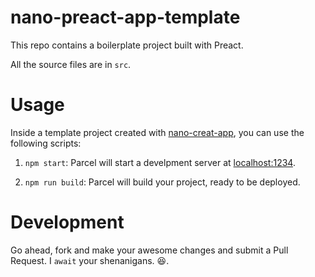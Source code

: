 # nano-preact-app-template

This repo contains a boilerplate project built with Preact.

All the source files are in `src`.

# Usage

Inside a template project created with [nano-creat-app](), you can use the following scripts:

1. `npm start`: Parcel will start a develpment server at [localhost:1234](http://localhost:1234).

2. `npm run build`: Parcel will build your project, ready to be deployed.

# Development

Go ahead, fork and make your awesome changes and submit a Pull Request. I `await` your shenanigans. :laughing:.
